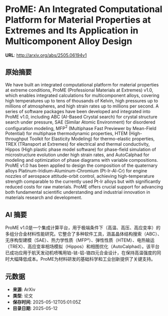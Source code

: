 # ProME: An Integrated Computational Platform for Material Properties at Extremes and Its Application in Multicomponent Alloy Design

**URL**: http://arxiv.org/abs/2505.06194v1

## 原始摘要

We have built an integrated computational platform for material properties at
extreme conditions, ProME (Professional Materials at Extremes) v1.0, which
enables integrated calculations for multicomponent alloys, covering high
temperatures up to tens of thousands of Kelvin, high pressures up to millions
of atmospheres, and high strain rates up to millions per second. A series of
software packages have been developed and integrated into ProME v1.0, including
ABC (AI-Based Crystal search) for crystal structure search under pressure, SAE
(Similar Atomic Environment) for disordered configuration modeling, MFP$^2$
(Multiphase Fast Previewer by Mean-Field Potential) for multiphase
thermodynamic properties, HTEM (High-throughput Toolkit for Elasticity
Modeling) for thermo-elastic properties, TREX (TRansport at Extremes) for
electrical and thermal conductivity, Hippos (High plastic phase model software)
for phase-field simulation of microstructure evolution under high strain rates,
and AutoCalphad for modeling and optimization of phase diagrams with variable
compositions. ProME v1.0 has been applied to design the composition of the
quaternary alloys Platinum-Iridium-Aluminum-Chromium (Pt-Ir-Al-Cr) for engine
nozzles of aerospace attitude-orbit control, achieving high-temperature
strength comparable to the currently used Pt-Ir alloys but with significantly
reduced costs for raw materials. ProME offers crucial support for advancing
both fundamental scientific understanding and industrial innovation in
materials research and development.


## AI 摘要

ProME v1.0是一个集成计算平台，用于极端条件下（高温、高压、高应变率）的多组分合金材料性能研究。它整合了多种软件工具，涵盖晶体结构搜索（ABC）、无序构型建模（SAE）、热力学性质（MFP²）、弹性性质（HTEM）、电热输运（TREX）、高应变率相场模拟（Hippos）和相图优化（AutoCalphad）。该平台已成功应用于航天发动机喷嘴用铂-铱-铝-铬四元合金设计，在保持高温强度的同时大幅降低成本。ProME为材料研发的基础科学和工业创新提供了关键支持。

## 元数据

- **来源**: ArXiv
- **类型**: 论文
- **保存时间**: 2025-05-12T05:01:05Z
- **目录日期**: 2025-05-12
